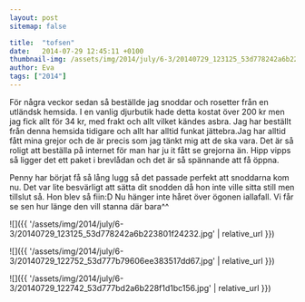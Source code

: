 ```yaml
---
layout: post
sitemap: false

title:  "tofsen"
date:   2014-07-29 12:45:11 +0100
thumbnail-img: /assets/img/2014/july/6-3/20140729_123125_53d778242a6b223801f24232.jpg
author: Eva
tags: ["2014"]
---
```


För några veckor sedan så beställde jag snoddar och rosetter från en utländsk hemsida. I en vanlig djurbutik hade detta kostat över 200 kr men jag fick allt för 34 kr, med frakt och allt vilket kändes asbra. Jag har beställt från denna hemsida tidigare och allt har alltid funkat jättebra.Jag har alltid fått mina grejor och de är precis som jag tänkt mig att de ska vara. Det är så roligt att beställa på internet för man har ju it fått se grejorna än. Hipp vipps så ligger det ett paket i brevlådan och det är så spännande att få öppna. 

Penny har börjat få så lång lugg så det passade perfekt att snoddarna kom nu. Det var lite besvärligt att sätta dit snodden då hon inte ville sitta still men tillslut så. Hon blev så fiin:D Nu hänger inte håret över ögonen iallafall. Vi får se sen hur länge den vill stanna där bara^^

![]({{ '/assets/img/2014/july/6-3/20140729_123125_53d778242a6b223801f24232.jpg'  | relative_url }})

![]({{ '/assets/img/2014/july/6-3/20140729_122752_53d777b79606ee383517dd67.jpg'  | relative_url }})

![]({{ '/assets/img/2014/july/6-3/20140729_122742_53d777bd2a6b228f1d1bc156.jpg'  | relative_url }})

